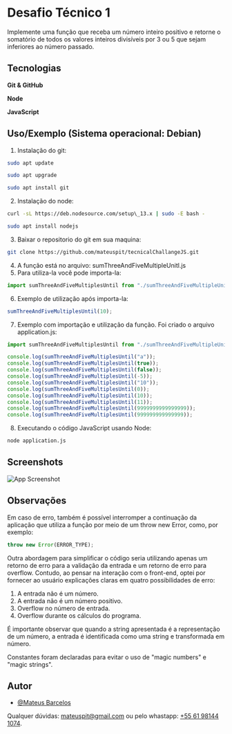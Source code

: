
# Desafio Técnico 1

Implemente uma função que receba um número inteiro positivo e retorne o somatório de todos os valores
inteiros divisíveis por 3 ou 5 que sejam inferiores ao número passado.






## Tecnologias
**Git & GitHub**

**Node**

**JavaScript**


## Uso/Exemplo (Sistema operacional: Debian)
1) Instalação do git:

```bash
sudo apt update

sudo apt upgrade

sudo apt install git
```
2) Instalação do node:
```bash
curl -sL https://deb.nodesource.com/setup\_13.x | sudo -E bash -

sudo apt install nodejs
```
3) Baixar o repositorio do git em sua maquina:

```bash
git clone https://github.com/mateuspit/tecnicalChallangeJS.git
```

4) A função está no arquivo: sumThreeAndFiveMultipleUnitl.js
5) Para utiliza-la você pode importa-la:
```javascript
import sumThreeAndFiveMultiplesUntil from "./sumThreeAndFiveMultipleUnitl.js"
```
6) Exemplo de utilização após importa-la:

```javascript
sumThreeAndFiveMultiplesUntil(10);
```

7) Exemplo com importação e utilização da função. Foi criado o arquivo application.js:
```javascript
import sumThreeAndFiveMultiplesUntil from "./sumThreeAndFiveMultipleUnitl.js";

console.log(sumThreeAndFiveMultiplesUntil("a"));
console.log(sumThreeAndFiveMultiplesUntil(true));
console.log(sumThreeAndFiveMultiplesUntil(false));
console.log(sumThreeAndFiveMultiplesUntil(-5));
console.log(sumThreeAndFiveMultiplesUntil("10"));
console.log(sumThreeAndFiveMultiplesUntil(0));
console.log(sumThreeAndFiveMultiplesUntil(10));
console.log(sumThreeAndFiveMultiplesUntil(11));
console.log(sumThreeAndFiveMultiplesUntil(9999999999999999));
console.log(sumThreeAndFiveMultiplesUntil(999999999999999));
```

8) Executando o código JavaScript usando Node:
```bash
node application.js
```


## Screenshots

![App Screenshot](https://i.imgur.com/84HEXGF.png)


## Observações

Em caso de erro, também é possível interromper a continuação da aplicação que utiliza a função por meio de um throw new Error, como, por exemplo:
```javascript
throw new Error(ERROR_TYPE);
```
Outra abordagem para simplificar o código seria utilizando apenas um retorno de erro para a validação da entrada e um retorno de erro para overflow.
Contudo, ao pensar na interação com o front-end, optei por fornecer ao usuário explicações claras em quatro possibilidades de erro:
1) A entrada não é um número.
2) A entrada não é um número positivo.
3) Overflow no número de entrada.
4) Overflow durante os cálculos do programa.

É importante observar que quando a string apresentada é a representação de um número, a entrada é identificada como uma string e transformada em número.

Constantes foram declaradas para evitar o uso de "magic numbers" e "magic strings".








## Autor

- [@Mateus Barcelos](https://www.github.com/mateuspit)

Qualquer dúvidas: mateuspit@gmail.com ou pelo whastapp: [+55 61 98144 1074](https://api.whatsapp.com/send?phone=5561981441074&text=Oi%20Vi%20seu%20codigo%20no%20GitHub%20e...).
